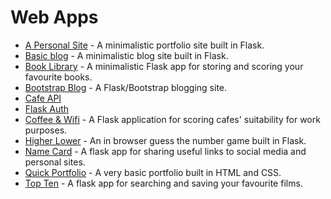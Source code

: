 # Web Apps

- [A Personal Site](https://github.com/Steven-Klavins/Python-Bootcamp-2022/tree/main/Web%20Apps/a-personal-site) - A
  minimalistic portfolio site built in Flask.
- [Basic blog](https://github.com/Steven-Klavins/Python-Bootcamp-2022/tree/main/Web%20Apps/basic-blog) - A minimalistic
  blog site built in Flask.
- [Book Library](https://github.com/Steven-Klavins/Python-Bootcamp-2022/tree/main/Web%20Apps/book-library) - A minimalistic Flask app for storing and scoring your favourite books.
- [Bootstrap Blog](https://github.com/Steven-Klavins/Python-Bootcamp-2022/tree/main/Web%20Apps/bootstrap-blog) - A Flask/Bootstrap blogging site.
- [Cafe API](https://github.com/Steven-Klavins/Python-Bootcamp-2022/tree/main/Web%20Apps/cafe-api)
- [Flask Auth](https://github.com/Steven-Klavins/Python-Bootcamp-2022/tree/main/Web%20Apps/flask-auth)
- [Coffee & Wifi](https://github.com/Steven-Klavins/Python-Bootcamp-2022/tree/main/Web%20Apps/coffee-and-wifi) - A Flask application for scoring cafes' suitability for work purposes. 
- [Higher Lower](https://github.com/Steven-Klavins/Python-Bootcamp-2022/tree/main/Web%20Apps/higher-lower) - An in
  browser guess the number game built in Flask.
- [Name Card](https://github.com/Steven-Klavins/Python-Bootcamp-2022/tree/main/Web%20Apps/name-card) - A flask app for
  sharing useful links to social media and personal sites.
- [Quick Portfolio](https://github.com/Steven-Klavins/Python-Bootcamp-2022/tree/main/Web%20Apps/quick-portfolio) - A
  very basic portfolio built in HTML and CSS.
- [Top Ten](https://github.com/Steven-Klavins/Python-Bootcamp-2022/tree/main/Web%20Apps/top-ten) - A flask app for searching and saving your favourite films. 
